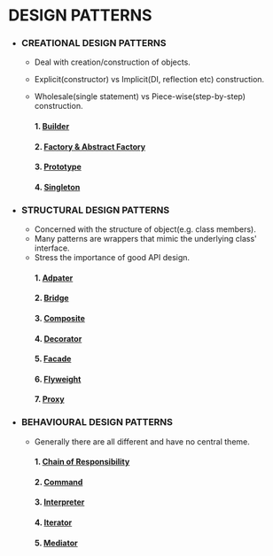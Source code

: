 # DESIGN PATTERNS

* ### CREATIONAL DESIGN PATTERNS

  - Deal with creation/construction of objects.
  - Explicit(constructor) vs Implicit(DI, reflection etc) construction.
  - Wholesale(single statement) vs Piece-wise(step-by-step) construction.
  
      #### 1. [Builder](https://github.com/Mnyu/design-patterns/blob/main/src/_01_creational/_01_builder/builder.md)
      #### 2. [Factory & Abstract Factory](https://github.com/Mnyu/design-patterns/blob/main/src/_01_creational/_02_factory_abstract_factory/factory.md)
      #### 3. [Prototype](https://github.com/Mnyu/design-patterns/blob/main/src/_01_creational/_03_prototype/prototype.md)
      #### 4. [Singleton](https://github.com/Mnyu/design-patterns/blob/main/src/_01_creational/_04_singleton/singleton.md)

* ### STRUCTURAL DESIGN PATTERNS
  
  - Concerned with the structure of object(e.g. class members).
  - Many patterns are wrappers that mimic the underlying class' interface.
  - Stress the importance of good API design.
      #### 1. [Adpater](https://github.com/Mnyu/design-patterns/blob/main/src/_02_structural/_01_adapter/adapter.md)
      #### 2. [Bridge](https://github.com/Mnyu/design-patterns/blob/main/src/_02_structural/_02_bridge/bridge.md)
      #### 3. [Composite](https://github.com/Mnyu/design-patterns/blob/main/src/_02_structural/_03_composite/composite.md)
      #### 4. [Decorator](https://github.com/Mnyu/design-patterns/blob/main/src/_02_structural/_04_decorator/decorator.md)
      #### 5. [Facade](https://github.com/Mnyu/design-patterns/blob/main/src/_02_structural/_05_facade/facade.md)
      #### 6. [Flyweight](https://github.com/Mnyu/design-patterns/blob/main/src/_02_structural/_06_flyweight/flyweight.md)
      #### 7. [Proxy](https://github.com/Mnyu/design-patterns/blob/main/src/_02_structural/_07_proxy/proxy.md)
  

* ### BEHAVIOURAL DESIGN PATTERNS

  - Generally there are all different and have no central theme. 
    #### 1. [Chain of Responsibility](https://github.com/Mnyu/design-patterns/blob/main/src/_03_behavioural/_01_chain_of_responsibility/chain-of-responsibility.md)
    #### 2. [Command](https://github.com/Mnyu/design-patterns/blob/main/src/_03_behavioural/_02_command/command.md)
    #### 3. [Interpreter](https://github.com/Mnyu/design-patterns/blob/main/src/_03_behavioural/_03_interpreter/interpreter.md)
    #### 4. [Iterator](https://github.com/Mnyu/design-patterns/blob/main/src/_03_behavioural/_04_iterator/iterator.md)
    #### 5. [Mediator](https://github.com/Mnyu/design-patterns/blob/main/src/_03_behavioural/_05_mediator/mediator.md)